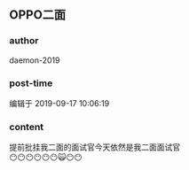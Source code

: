 ## OPPO二面
### author 
daemon-2019
### post-time 

编辑于  2019-09-17 10:06:19
### content 
<div class="post-topic-des nc-post-content">
 提前批挂我二面的面试官今天依然是我二面面试官
 <br/>
 <img alt="" src="https://uploadfiles.nowcoder.com/message_images/20190917/64774253_1568684946489_discuss_1568684946285.jpeg"/>
 <br/>
 😶😶😶😶😶😶🙀😶😶
</div>
